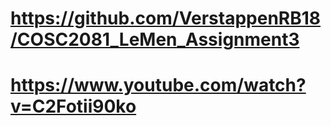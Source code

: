 # https://github.com/VerstappenRB18/COSC2081_LeMen_Assignment3
# https://www.youtube.com/watch?v=C2Fotii90ko
